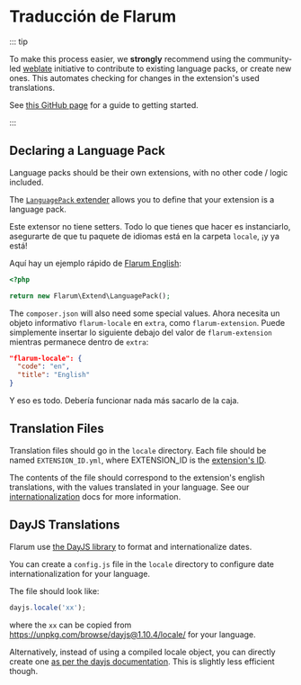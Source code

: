 # Traducción de Flarum

::: tip

To make this process easier, we **strongly** recommend using the community-led [weblate](https://discuss.flarum.org/d/20807-simplify-translation-process-with-weblate) initiative to contribute to existing language packs, or create new ones. This automates checking for changes in the extension's used translations.

See [this GitHub page](https://github.com/rob006-software/flarum-lang-template/wiki) for a guide to getting started.

:::

## Declaring a Language Pack

Language packs should be their own extensions, with no other code / logic included.

The [`LanguagePack` extender](https://github.com/flarum/core/blob/master/src/Extend/LanguagePack.php) allows you to define that your extension is a language pack.

Este extensor no tiene setters. Todo lo que tienes que hacer es instanciarlo, asegurarte de que tu paquete de idiomas está en la carpeta `locale`, ¡y ya está!

Aquí hay un ejemplo rápido de [Flarum English](https://github.com/flarum/lang-english/blob/master/extend.php):

```php
<?php

return new Flarum\Extend\LanguagePack();
```

The `composer.json` will also need some special values. Ahora necesita un objeto informativo `flarum-locale` en `extra`, como `flarum-extension`. Puede simplemente insertar lo siguiente debajo del valor de `flarum-extension` mientras permanece dentro de `extra`:

```json
"flarum-locale": {
  "code": "en",
  "title": "English"
}
```

Y eso es todo. Debería funcionar nada más sacarlo de la caja.

## Translation Files

Translation files should go in the `locale` directory. Each file should be named `EXTENSION_ID.yml`, where EXTENSION_ID is the [extension's ID](admin.md#telling-the-api-about-your-extension).

The contents of the file should correspond to the extension's english translations, with the values translated in your language. See our [internationalization](i18n.md) docs for more information.

## DayJS Translations

Flarum use [the DayJS library](https://day.js.org/) to format and internationalize dates.

You can create a `config.js` file in the `locale` directory to configure date internationalization for your language.

The file should look like:

```js
dayjs.locale('xx');
```

where the `xx` can be copied from https://unpkg.com/browse/dayjs@1.10.4/locale/ for your language.

Alternatively, instead of using a compiled locale object, you can directly create one [as per the dayjs documentation](https://day.js.org/docs/en/customization/customization). This is slightly less efficient though.
